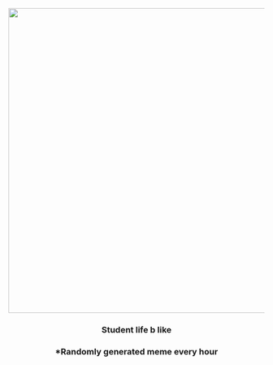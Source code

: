 <p align="center">
        <img src="https://i.redd.it/aff1y3pkghq81.jpg" width="600" height="600">
        </p>
        <h3 align="center">Student life b like</h3>
        <h3 align="center">*Randomly generated meme every hour</h3>
    